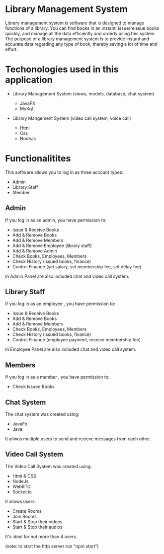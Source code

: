 # Library Management System 
Library management system is software that is designed to manage functions of a library. You can find books in an instant, issue/reissue books quickly, and manage all the data efficiently and orderly using this system. The purpose of a library management system is to provide instant and accurate data regarding any type of book, thereby saving a lot of time and effort.

# Techonologies used in this application

* Library Management System (views, models, database, chat system)
  * JavaFX
  * MySql
  
* Library Mangement System (video call system, voice call)
  * Html
  * Css
  * NodeJs

# Functionalitites

This software allows you to log in as three account types:

* Admin
* Library Staff
* Member

## Admin

If you log in as an admin, you have permission to: 
* Issue & Receive Books
* Add & Remove Books
* Add & Remove Members
* Add & Remove Employee (library staff)
* Add & Remove Admin
* Check Books, Employees, Members
* Check History (issued books, finance)
* Control Finance (set salary, set membership fee, set delay fee)

In Admin Panel are also included chat and video call system.

## Library Staff

If you log in as an employee , you have permission to: 
* Issue & Receive Books
* Add & Remove Books
* Add & Remove Members
* Check Books, Employees, Members
* Check History (issued books, finance)
* Control Finance (employee payment, receive membership fee)

In Employee Panel are also included chat and video call system.

## Members

If you log in as a member , you have permission to: 
* Check Issued Books

## Chat System
The chat system was created using:
* JavaFx
* Java

It allwos multiple users to send and recieve messages from each other.

## Video Call System

The Video Call System was created using:
* Html & CSS
* NodeJs
* WebRTC
* Socket.io

It allows users:
* Create Rooms
* Join Rooms 
* Start & Stop their videos
* Start & Stop their audios

It's ideal for not more than 4 users.

(note: to start the http server run "npm start")


